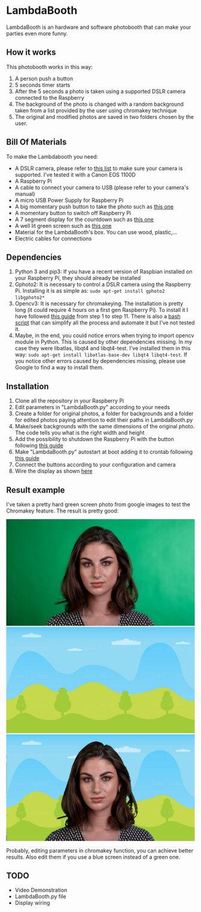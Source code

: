 # LambdaBooth
LambdaBooth is an hardware and software photobooth that can make your parties even more funny.

## How it works
This photobooth works in this way: 
1. A person push a button 
2. 5 seconds timer starts
3. After the 5 seconds a photo is taken using a supported DSLR camera connected to the Raspberry
4. The background of the photo is changed with a random background taken from a list provided by the user using chromakey technique
5. The original and modified photos are saved in two folders chosen by the user.

## Bill Of Materials
To make the Lambdabooth you need:
- A DSLR camera, please refer to [this list](http://www.gphoto.org/proj/libgphoto2/support.php) to make sure your camera is supported. I've tested it with a Canon EOS 1100D
- A Raspberry Pi
- A cable to connect your camera to USB (please refer to your camera's manual)
- A micro USB Power Supply for Raspberry Pi
- A big momentary push button to take the photo such as [this one](https://it.aliexpress.com/store/product/16mm-BIG-head-Plastic-Emergency-Stop-switch-1NO1NC-LA16-11ZS-A/2030101_32755091219.html?spm=a2g0y.12010108.1000016.1.34c85ab5uKJrBb&isOrigTitle=true)
- A momentary button to switch off Raspberry Pi
- A 7 segment display for the countdown such as [this one](https://www.aliexpress.com/item/Free-Shipping-1pcs-Common-Anode-1-Bit-Digital-Tube-7-segment-2-3-inch-Red-LED/32282721171.html?spm=a2g0s.8937460.0.0.6cae2e0ef7D98c)
- A well lit green screen such as [this one](https://www.amazon.com/LimoStudio-AGG1338-Studio-Backdrop-Included/dp/B00KQ23GGW/ref=sr_1_8?s=photo&ie=UTF8&qid=1532250306&sr=1-8&keywords=green+screen&dpID=41yE%252BXGppLL&preST=_SY300_QL70_&dpSrc=srch)
- Material for the LambdaBooth's box. You can use wood, plastic,...
- Electric cables for connections

## Dependencies
1. Python 3 and pip3: If you have a recent version of Raspbian installed on your Raspberry Pi, they should already be installed
2. Gphoto2: It is necessary to control a DSLR camera using the Raspberry Pi. Installing it is as simple as: `sudo apt-get install gphoto2 libgphoto2*`
3. Opencv3: It is necessary for chromakeying. The installation is pretty long (it could require 4 hours on a first gen Raspberry Pi). To install it I have followed [this guide](https://www.life2coding.com/install-opencv-3-4-0-python-3-raspberry-pi-3/) from step 1 to step 11. There is also a [bash script](https://github.com/pageauc/opencv3-setup) that can simplify all the process and automate it but I've not tested it.
4. Maybe, in the end, you could notice errors when trying to import opencv module in Python. This is caused by other dependencies missing. In my case they were libatlas, libqt4 and libqt4-test. I've installed them in this way: `sudo apt-get install libatlas-base-dev libqt4 libqt4-test`. If you notice other errors caused by dependencies missing, please use Google to find a way to install them.

## Installation
1. Clone all the repository in your Raspberry Pi
2. Edit parameters in "LambdaBooth.py" according to your needs
3. Create a folder for original photos, a folder for backgrounds and a folder for edited photos paying attention to edit their paths in LambdaBooth.py
4. Make/seek backgrounds with the same dimensions of the original photo. The code tells you what is the right width and height
5. Add the possibility to shutdown the Raspberry Pi with the button following [this guide](https://github.com/raspberrypi/firmware/blob/master/boot/overlays/README#L619)
6. Make "LambdaBooth.py" autostart at boot adding it to crontab following [this guide](https://www.raspberrypi.org/forums/viewtopic.php?t=139774#p927101)
7. Connect the buttons according to your configuration and camera
8. Wire the display as shown [here]()

## Result example
I've taken a pretty hard green screen photo from google images to test the Chromakey feature. The result is pretty good:

![Original Image](/images/front.jpg)
![Background](/images/background.jpg)
![Result Image](/images/front_mod.jpg)

Probably, editing parameters in chromakey function, you can achieve better results. Also edit them if you use a blue screen instead of a green one.

## TODO
- Video Demonstration
- LambdaBooth.py file
- Display wiring
